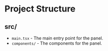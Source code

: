 # Project Structure

## src/

- `main.tsx` - The main entry point for the panel.
- `components/` - The components for the panel.
